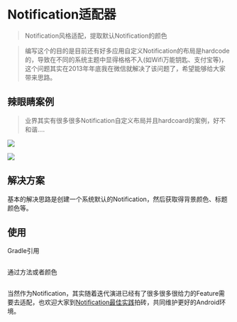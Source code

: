 # Notification适配器

> Notification风格适配，提取默认Notification的颜色

> 编写这个的目的是目前还有好多应用自定义Notification的布局是hardcode的，导致在不同的系统主题中显得格格不入(如Wifi万能钥匙、支付宝等)，这个问题其实在2013年年底我在微信就解决了该问题了，希望能够给大家带来思路。

## 辣眼睛案例

> 业界其实有很多很多Notification自定义布局并且hardcoard的案例，好不和谐....

![](https://raw.githubusercontent.com/Jacksgong/notification-adapter/master/art/alipay-demo.jpeg)

![](https://raw.githubusercontent.com/Jacksgong/notification-adapter/master/art/wifi-master-key-demo.jpeg)

## 解决方案

基本的解决思路是创建一个系统默认的Notification，然后获取得背景颜色、标题颜色等。

## 使用

Gradle引用

```

```

通过方法或者颜色

```
```


当然作为Notification，其实随着迭代演进已经有了很多很多很给力的Feature需要去适配，也欢迎大家到[Notification最佳实践](https://blog.dreamtobe.cn/2016/01/09/notification_best_practise/)拍砖，共同维护更好的Android环境。

